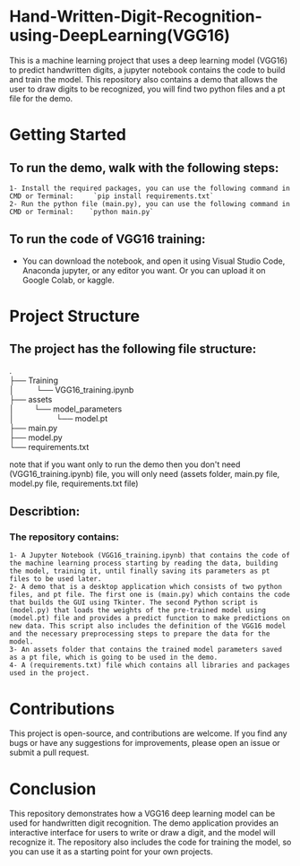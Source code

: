 # Hand-Written-Digit-Recognition-using-DeepLearning(VGG16)
This is a machine learning project that uses a deep learning model (VGG16) to predict handwritten digits, a jupyter notebook contains the code to build and train the model. This repository also contains a demo that allows the user to draw digits to be recognized, you will find two python files and a pt file for the demo.
  
# Getting Started
## To run the demo, walk with the following steps:
    1- Install the required packages, you can use the following command in CMD or Terminal:     `pip install requirements.txt`
    2- Run the python file (main.py), you can use the following command in CMD or Terminal:    `python main.py`

## To run the code of VGG16 training:
  - You can download the notebook, and open it using Visual Studio Code, Anaconda jupyter, or any editor you want. Or you can upload it on Google Colab, or kaggle. 

# Project Structure
## The project has the following file structure:
. <br>
├── Training <br> 
│&nbsp;&nbsp;&nbsp;&nbsp; &nbsp;&nbsp;&nbsp;&nbsp; └── VGG16_training.ipynb <br>
├── assets <br>
│&nbsp;&nbsp;&nbsp;&nbsp; &nbsp;&nbsp;&nbsp;&nbsp;└── model_parameters <br>
│&nbsp;&nbsp;&nbsp;&nbsp; &nbsp;&nbsp;&nbsp;&nbsp; &nbsp;&nbsp;&nbsp;&nbsp; &nbsp;&nbsp;&nbsp;&nbsp;└── model.pt <br>
├── main.py <br>
├── model.py <br>
└── requirements.txt
 
  note that if you want only to run the demo then you don't need (VGG16_training.ipynb) file, you will only need (assets folder, main.py file, model.py file, requirements.txt file)

## Describtion:
### The repository contains:
    1- A Jupyter Notebook (VGG16_training.ipynb) that contains the code of the machine learning process starting by reading the data, building the model, training it, until finally saving its parameters as pt files to be used later.
    2- A demo that is a desktop application which consists of two python files, and pt file. The first one is (main.py) which contains the code that builds the GUI using Tkinter. The second Python script is (model.py) that loads the weights of the pre-trained model using (model.pt) file and provides a predict function to make predictions on new data. This script also includes the definition of the VGG16 model and the necessary preprocessing steps to prepare the data for the model.
    3- An assets folder that contains the trained model parameters saved as a pt file, which is going to be used in the demo.
    4- A (requirements.txt) file which contains all libraries and packages used in the project.
  
#  Contributions
This project is open-source, and contributions are welcome. If you find any bugs or have any suggestions for improvements, please open an issue or submit a pull request.

# Conclusion
This repository demonstrates how a VGG16 deep learning model can be used for handwritten digit recognition. The demo application provides an interactive interface for users to write or draw a digit, and the model will recognize it. The repository also includes the code for training the model, so you can use it as a starting point for your own projects.
